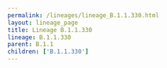 ```yaml
---
permalink: /lineages/lineage_B.1.1.330.html
layout: lineage_page
title: Lineage B.1.1.330
lineage: B.1.1.330
parent: B.1.1
children: ['B.1.1.330']
---
```

